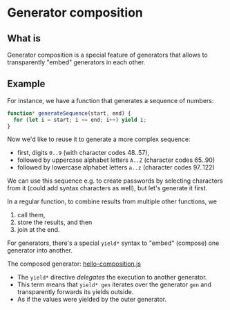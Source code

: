 # Generator composition

## What is

Generator composition is a special feature of generators that allows to transparently "embed" generators in each other.

## Example

For instance, we have a function that generates a sequence of numbers:

```js
function* generateSequence(start, end) {
  for (let i = start; i <= end; i++) yield i;
}
```

Now we'd like to reuse it to generate a more complex sequence:
- first, digits `0..9` (with character codes 48..57),
- followed by uppercase alphabet letters `A..Z` (character codes 65..90)
- followed by lowercase alphabet letters `a..z` (character codes 97..122)

We can use this sequence e.g. to create passwords by selecting characters from it (could add syntax characters as well), but let's generate it first.

In a regular function, to combine results from multiple other functions, we 

1. call them, 
2. store the results, and then 
3. join at the end.

For generators, there's a special `yield*` syntax to "embed" (compose) one generator into another.

The composed generator: [hello-composition.js](hello-composition.js)


* The `yield*` directive *delegates* the execution to another generator. 
* This term means that `yield* gen` iterates over the generator `gen` and transparently forwards its yields outside. 
* As if the values were yielded by the outer generator.

